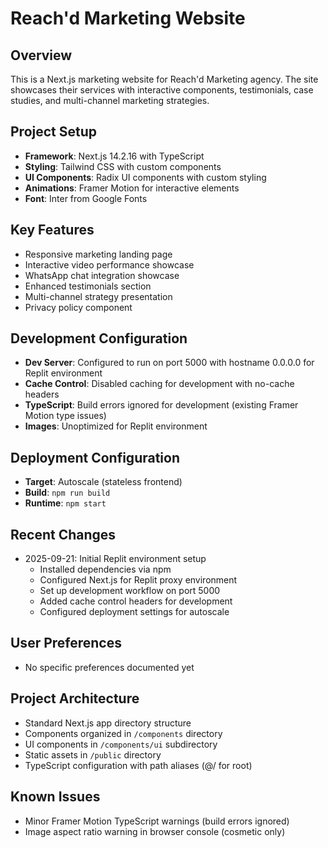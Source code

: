 # Reach'd Marketing Website

## Overview
This is a Next.js marketing website for Reach'd Marketing agency. The site showcases their services with interactive components, testimonials, case studies, and multi-channel marketing strategies.

## Project Setup
- **Framework**: Next.js 14.2.16 with TypeScript
- **Styling**: Tailwind CSS with custom components
- **UI Components**: Radix UI components with custom styling
- **Animations**: Framer Motion for interactive elements
- **Font**: Inter from Google Fonts

## Key Features
- Responsive marketing landing page
- Interactive video performance showcase
- WhatsApp chat integration showcase
- Enhanced testimonials section
- Multi-channel strategy presentation
- Privacy policy component

## Development Configuration
- **Dev Server**: Configured to run on port 5000 with hostname 0.0.0.0 for Replit environment
- **Cache Control**: Disabled caching for development with no-cache headers
- **TypeScript**: Build errors ignored for development (existing Framer Motion type issues)
- **Images**: Unoptimized for Replit environment

## Deployment Configuration
- **Target**: Autoscale (stateless frontend)
- **Build**: `npm run build`
- **Runtime**: `npm start`

## Recent Changes
- 2025-09-21: Initial Replit environment setup
  - Installed dependencies via npm
  - Configured Next.js for Replit proxy environment
  - Set up development workflow on port 5000
  - Added cache control headers for development
  - Configured deployment settings for autoscale

## User Preferences
- No specific preferences documented yet

## Project Architecture
- Standard Next.js app directory structure
- Components organized in `/components` directory
- UI components in `/components/ui` subdirectory
- Static assets in `/public` directory
- TypeScript configuration with path aliases (@/ for root)

## Known Issues
- Minor Framer Motion TypeScript warnings (build errors ignored)
- Image aspect ratio warning in browser console (cosmetic only)